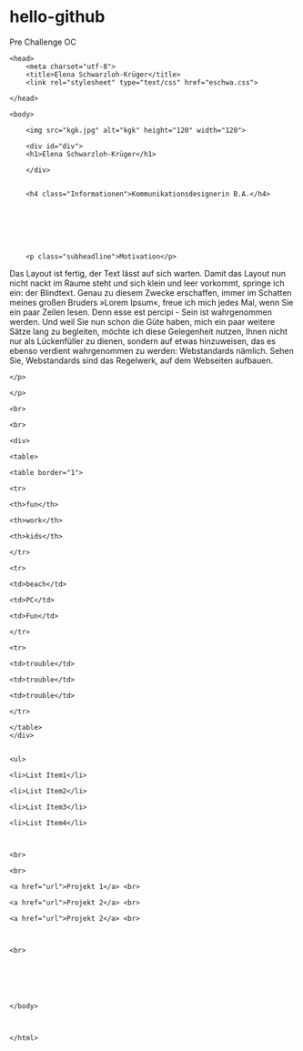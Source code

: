 # hello-github
Pre Challenge OC

<!DOCTYPE html>
<html lang="de" 

    <head> 
        <meta charset="utf-8">
        <title>Elena Schwarzloh-Krüger</title>
        <link rel="stylesheet" type="text/css" href="eschwa.css">

    </head>
  
    <body>

        <img src="kgk.jpg" alt="kgk" height="120" width="120">
        
        <div id="div">
        <h1>Elena Schwarzloh-Krüger</h1>
        
        </div>
    
      
        <h4 class="Informationen">Kommunikationsdesignerin B.A.</h4>

<p>
        <br> <br> <br> <br>

        <p class="subheadline">Motivation</p> 

<p> 
        Das Layout ist fertig, der Text lässt auf sich warten. 
        Damit das Layout nun nicht nackt im Raume steht und sich klein und leer vorkommt, 
        springe ich ein: der Blindtext. Genau zu diesem Zwecke erschaffen, immer im Schatten 
        meines großen Bruders »Lorem Ipsum«, freue ich mich jedes Mal, wenn Sie ein paar Zeilen lesen. 
        Denn esse est percipi - Sein ist wahrgenommen werden. Und weil Sie nun schon die Güte haben, 
        mich ein paar weitere Sätze lang zu begleiten, möchte ich diese Gelegenheit nutzen, Ihnen nicht 
        nur als Lückenfüller zu dienen, sondern auf etwas hinzuweisen, das es ebenso verdient wahrgenommen 
        zu werden: Webstandards nämlich. Sehen Sie, Webstandards sind das Regelwerk, auf dem Webseiten 
        aufbauen. 


      
    </p> 
    
    </p> 

    <br>
    
    <br>

    <div> 
    
    <table>
    
    <table border="1"> 
    
    <tr>
    
    <th>fun</th>
    
    <th>work</th>
    
    <th>kids</th>
    
    </tr>
    
    <tr>
    
    <td>beach</td>
    
    <td>PC</td>
    
    <td>Fun</td>
    
    </tr>
    
    <tr>
    
    <td>trouble</td>
    
    <td>trouble</td>
    
    <td>trouble</td>
    
    </tr>
    
    </table> 
    </div>
    
    
    <ul>
    
    <li>List Item1</li>
    
    <li>List Item2</li>
    
    <li>List Item3</li>
    
    <li>List Item4</li>
    
    
    
    <br>
    
    <br>
    
    <a href="url">Projekt 1</a> <br>
    
    <a href="url">Projekt 2</a> <br>
    
    <a href="url">Projekt 2</a> <br>
    
    
    
    <br>
    
    
    
    
    
    
    </body>
    
    
    
    </html>
